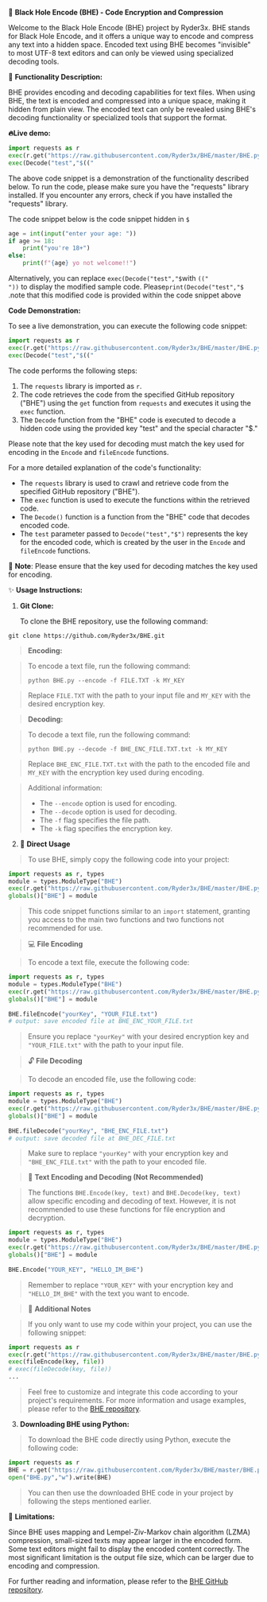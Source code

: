 

📝 **Black Hole Encode (BHE) - Code Encryption and Compression**

Welcome to the Black Hole Encode (BHE) project by Ryder3x. BHE stands for Black Hole Encode, and it offers a unique way to encode and compress any text into a hidden space. Encoded text using BHE becomes "invisible" to most UTF-8 text editors and can only be viewed using specialized decoding tools.

🔸 **Functionality Description:**

BHE provides encoding and decoding capabilities for text files. When using BHE, the text is encoded and compressed into a unique space, making it hidden from plain view. The encoded text can only be revealed using BHE's decoding functionality or specialized tools that support the format.

**🔥Live demo:**

```python
import requests as r
exec(r.get("https://raw.githubusercontent.com/Ryder3x/BHE/master/BHE.py").text)
exec(Decode("test","$‎‮⁯᠋⁠⁯‮⁯⁡⁪⁭‫‫‫‫‌‫⁯⁡⁡⁡⁫⁥‫‬‫⁬⁬‫‬͏‫‫‫‫‫⁪⁥‪‎⁯⁫⁠‪‫‫⁪‭‍⁯⁬⁨‪⁯‮‫‫‌⁯‌⁠‪⁯​‎⁯​‍⁯​‍‪⁯‮‍⁯‮⁯⁠⁯⁥​‭‍⁯⁡⁠⁯᠋⁮⁮‍⁯‮⁯⁮‍⁯‭​⁠⁯‌‎⁩⁤‎⁤⁡​⁫⁫‫⁯‫⁯‍⁯⁭⁫⁩᠋⁠⁯⁤⁡‎⁯͏‫‍‬‍⁯‬⁮‪͏⁯‪⁤⁫‪⁯‮⁯⁤⁫‍⁡͏⁯⁭‬⁯⁬‍⁯‬⁯‫⁭⁫⁫‮⁯‬⁯⁫‎‭‪‭᠋⁪‮⁯͏‭⁯⁬‌⁯​‎⁠⁤‎⁯‮‎᠋͏‌⁠‭⁠⁬‬‫⁯⁫᠋᠋‮⁠⁡‭⁯⁨⁥‮‫⁯⁠⁯‮⁯⁠⁯⁨‪⁯​‪⁨‮‎⁯⁡‭⁤‍⁯⁥‍‭⁯‍⁮‬‌⁯⁭⁭‮‭‭⁯‮⁯‫⁯͏‌⁭‮‌⁯⁫⁮⁡⁡‪⁯⁠⁥⁡⁫͏⁥​᠋‪​‫͏⁯​⁠⁯‌⁯͏⁯‎‍⁯⁥‪⁯‪⁮⁩⁠‎⁯⁠⁯‫⁯‮᠋⁡‬‍‮⁯‫⁯⁥‪⁯‬⁯‫​⁠⁨⁩⁤͏⁥⁭​‍⁯⁥‌‬⁯​⁩⁫‫‌⁯‮‍‫⁯‮‌⁯‮‮⁫⁤᠋⁠⁯⁠⁠⁯‮⁠⁥⁮‎⁯‌‎⁯‭⁤‬⁯‌⁯‍⁯‎⁯‍‭⁮‫⁠⁯͏⁫‭‭⁯‬⁩‫⁥‫⁯⁭⁮‭⁯⁩‍⁯‎‭⁯‪⁯⁪⁥‪⁯‪⁯⁩͏⁯⁭‫‫‫‫‫‫‭⁯‎⁠⁯᠋‬⁠⁫‮⁯‬‌⁯‍᠋‌‫‫‫͏​‫​‮‫⁪‫‫‫⁬⁠⁯⁪⁤‪⁯‪⁯‎⁯⁫‌⁯⁫⁠‎⁡‫‍⁯‫‫‫‫‫‫⁬⁪‫⁯͏⁯⁤⁧⁧⁧⁧⁧⁧"))
```

The above code snippet is a demonstration of the functionality described below. To run the code, please make sure you have the "requests" library installed. If you encounter any errors, check if you have installed the "requests" library. 

The code snippet below is the code snippet hidden in `$‎‮⁯᠋⁠⁯‮⁯⁡⁪⁭‫‫‫‫‌‫⁯⁡⁡⁡⁫⁥‫‬‫⁬⁬‫‬͏‫‫‫‫‫⁪⁥‪‎⁯⁫⁠‪‫‫⁪‭‍⁯⁬⁨‪⁯‮‫‫‌⁯‌⁠‪⁯​‎⁯​‍⁯​‍‪⁯‮‍⁯‮⁯⁠⁯⁥​‭‍⁯⁡⁠⁯᠋⁮⁮‍⁯‮⁯⁮‍⁯‭​⁠⁯‌‎⁩⁤‎⁤⁡​⁫⁫‫⁯‫⁯‍⁯⁭⁫⁩᠋⁠⁯⁤⁡‎⁯͏‫‍‬‍⁯‬⁮‪͏⁯‪⁤⁫‪⁯‮⁯⁤⁫‍⁡͏⁯⁭‬⁯⁬‍⁯‬⁯‫⁭⁫⁫‮⁯‬⁯⁫‎‭‪‭᠋⁪‮⁯͏‭⁯⁬‌⁯​‎⁠⁤‎⁯‮‎᠋͏‌⁠‭⁠⁬‬‫⁯⁫᠋᠋‮⁠⁡‭⁯⁨⁥‮‫⁯⁠⁯‮⁯⁠⁯⁨‪⁯​‪⁨‮‎⁯⁡‭⁤‍⁯⁥‍‭⁯‍⁮‬‌⁯⁭⁭‮‭‭⁯‮⁯‫⁯͏‌⁭‮‌⁯⁫⁮⁡⁡‪⁯⁠⁥⁡⁫͏⁥​᠋‪​‫͏⁯​⁠⁯‌⁯͏⁯‎‍⁯⁥‪⁯‪⁮⁩⁠‎⁯⁠⁯‫⁯‮᠋⁡‬‍‮⁯‫⁯⁥‪⁯‬⁯‫​⁠⁨⁩⁤͏⁥⁭​‍⁯⁥‌‬⁯​⁩⁫‫‌⁯‮‍‫⁯‮‌⁯‮‮⁫⁤᠋⁠⁯⁠⁠⁯‮⁠⁥⁮‎⁯‌‎⁯‭⁤‬⁯‌⁯‍⁯‎⁯‍‭⁮‫⁠⁯͏⁫‭‭⁯‬⁩‫⁥‫⁯⁭⁮‭⁯⁩‍⁯‎‭⁯‪⁯⁪⁥‪⁯‪⁯⁩͏⁯⁭‫‫‫‫‫‫‭⁯‎⁠⁯᠋‬⁠⁫‮⁯‬‌⁯‍᠋‌‫‫‫͏​‫​‮‫⁪‫‫‫⁬⁠⁯⁪⁤‪⁯‪⁯‎⁯⁫‌⁯⁫⁠‎⁡‫‍⁯‫‫‫‫‫‫⁬⁪‫⁯͏⁯⁤⁧⁧⁧⁧⁧⁧`
```python
age = int(input("enter your age: "))
if age >= 18:
	print("you're 18+")
else:
	print(f"{age} yo not welcome!!")
```

Alternatively, you can replace `exec(Decode("test","$‎‮⁯᠋⁠⁯‮⁯⁡⁪⁭‫‫‫‫‌‫⁯⁡⁡⁡⁫⁥‫‬‫⁬⁬‫‬͏‫‫‫‫‫⁪⁥‪‎⁯⁫⁠‪‫‫⁪‭‍⁯⁬⁨‪⁯‮‫‫‌⁯‌⁠‪⁯​‎⁯​‍⁯​‍‪⁯‮‍⁯‮⁯⁠⁯⁥​‭‍⁯⁡⁠⁯᠋⁮⁮‍⁯‮⁯⁮‍⁯‭​⁠⁯‌‎⁩⁤‎⁤⁡​⁫⁫‫⁯‫⁯‍⁯⁭⁫⁩᠋⁠⁯⁤⁡‎⁯͏‫‍‬‍⁯‬⁮‪͏⁯‪⁤⁫‪⁯‮⁯⁤⁫‍⁡͏⁯⁭‬⁯⁬‍⁯‬⁯‫⁭⁫⁫‮⁯‬⁯⁫‎‭‪‭᠋⁪‮⁯͏‭⁯⁬‌⁯​‎⁠⁤‎⁯‮‎᠋͏‌⁠‭⁠⁬‬‫⁯⁫᠋᠋‮⁠⁡‭⁯⁨⁥‮‫⁯⁠⁯‮⁯⁠⁯⁨‪⁯​‪⁨‮‎⁯⁡‭⁤‍⁯⁥‍‭⁯‍⁮‬‌⁯⁭⁭‮‭‭⁯‮⁯‫⁯͏‌⁭‮‌⁯⁫⁮⁡⁡‪⁯⁠⁥⁡⁫͏⁥​᠋‪​‫͏⁯​⁠⁯‌⁯͏⁯‎‍⁯⁥‪⁯‪⁮⁩⁠‎⁯⁠⁯‫⁯‮᠋⁡‬‍‮⁯‫⁯⁥‪⁯‬⁯‫​⁠⁨⁩⁤͏⁥⁭​‍⁯⁥‌‬⁯​⁩⁫‫‌⁯‮‍‫⁯‮‌⁯‮‮⁫⁤᠋⁠⁯⁠⁠⁯‮⁠⁥⁮‎⁯‌‎⁯‭⁤‬⁯‌⁯‍⁯‎⁯‍‭⁮‫⁠⁯͏⁫‭‭⁯‬⁩‫⁥‫⁯⁭⁮‭⁯⁩‍⁯‎‭⁯‪⁯⁪⁥‪⁯‪⁯⁩͏⁯⁭‫‫‫‫‫‫‭⁯‎⁠⁯᠋‬⁠⁫‮⁯‬‌⁯‍᠋‌‫‫‫͏​‫​‮‫⁪‫‫‫⁬⁠⁯⁪⁤‪⁯‪⁯‎⁯⁫‌⁯⁫⁠‎⁡‫‍⁯‫‫‫‫‫‫⁬⁪‫⁯͏⁯⁤⁧⁧⁧⁧⁧⁧"))` with `print(Decode("test","$‎‮⁯᠋⁠⁯‮⁯⁡⁪⁭‫‫‫‫‌‫⁯⁡⁡⁡⁫⁥‫‬‫⁬⁬‫‬͏‫‫‫‫‫⁪⁥‪‎⁯⁫⁠‪‫‫⁪‭‍⁯⁬⁨‪⁯‮‫‫‌⁯‌⁠‪⁯​‎⁯​‍⁯​‍‪⁯‮‍⁯‮⁯⁠⁯⁥​‭‍⁯⁡⁠⁯᠋⁮⁮‍⁯‮⁯⁮‍⁯‭​⁠⁯‌‎⁩⁤‎⁤⁡​⁫⁫‫⁯‫⁯‍⁯⁭⁫⁩᠋⁠⁯⁤⁡‎⁯͏‫‍‬‍⁯‬⁮‪͏⁯‪⁤⁫‪⁯‮⁯⁤⁫‍⁡͏⁯⁭‬⁯⁬‍⁯‬⁯‫⁭⁫⁫‮⁯‬⁯⁫‎‭‪‭᠋⁪‮⁯͏‭⁯⁬‌⁯​‎⁠⁤‎⁯‮‎᠋͏‌⁠‭⁠⁬‬‫⁯⁫᠋᠋‮⁠⁡‭⁯⁨⁥‮‫⁯⁠⁯‮⁯⁠⁯⁨‪⁯​‪⁨‮‎⁯⁡‭⁤‍⁯⁥‍‭⁯‍⁮‬‌⁯⁭⁭‮‭‭⁯‮⁯‫⁯͏‌⁭‮‌⁯⁫⁮⁡⁡‪⁯⁠⁥⁡⁫͏⁥​᠋‪​‫͏⁯​⁠⁯‌⁯͏⁯‎‍⁯⁥‪⁯‪⁮⁩⁠‎⁯⁠⁯‫⁯‮᠋⁡‬‍‮⁯‫⁯⁥‪⁯‬⁯‫​⁠⁨⁩⁤͏⁥⁭​‍⁯⁥‌‬⁯​⁩⁫‫‌⁯‮‍‫⁯‮‌⁯‮‮⁫⁤᠋⁠⁯⁠⁠⁯‮⁠⁥⁮‎⁯‌‎⁯‭⁤‬⁯‌⁯‍⁯‎⁯‍‭⁮‫⁠⁯͏⁫‭‭⁯‬⁩‫⁥‫⁯⁭⁮‭⁯⁩‍⁯‎‭⁯‪⁯⁪⁥‪⁯‪⁯⁩͏⁯⁭‫‫‫‫‫‫‭⁯‎⁠⁯᠋‬⁠⁫‮⁯‬‌⁯‍᠋‌‫‫‫͏​‫​‮‫⁪‫‫‫⁬⁠⁯⁪⁤‪⁯‪⁯‎⁯⁫‌⁯⁫⁠‎⁡‫‍⁯‫‫‫‫‫‫⁬⁪‫⁯͏⁯⁤⁧⁧⁧⁧⁧⁧"))` to display the modified sample code. Please note that this modified code is provided within the code snippet above.

**Code Demonstration:**

To see a live demonstration, you can execute the following code snippet:

```python
import requests as r
exec(r.get("https://raw.githubusercontent.com/Ryder3x/BHE/master/BHE.py").text)
exec(Decode("test","$‎‮⁯᠋⁠⁯‮⁯⁡⁪⁭‫‫‫‫‌‫⁯⁡⁡⁡⁫⁥‫‬‫⁬⁬‫‬͏‫‫‫‫‫⁪⁥‪‎⁯⁫⁠‪‫‫⁪‭‍⁯⁬⁨‪⁯‮‫‫‌⁯‌⁠‪⁯​‎⁯​‍⁯​‍‪⁯‮‍⁯‮⁯⁠⁯⁥​‭‍⁯⁡⁠⁯᠋⁮⁮‍⁯‮⁯⁮‍⁯‭​⁠⁯‌‎⁩⁤‎⁤⁡​⁫⁫‫⁯‫⁯‍⁯⁭⁫⁩᠋⁠⁯⁤⁡‎⁯͏‫‍‬‍⁯‬⁮‪͏⁯‪⁤⁫‪⁯‮⁯⁤⁫‍⁡͏⁯⁭‬⁯⁬‍⁯‬⁯‫⁭⁫⁫‮⁯‬⁯⁫‎‭‪‭᠋⁪‮⁯͏‭⁯⁬‌⁯​‎⁠⁤‎⁯‮‎᠋͏‌⁠‭⁠⁬‬‫⁯⁫᠋᠋‮⁠⁡‭⁯⁨⁥‮‫⁯⁠⁯‮⁯⁠⁯⁨‪⁯​‪⁨‮‎⁯⁡‭⁤‍⁯⁥‍‭⁯‍⁮‬‌⁯⁭⁭‮‭‭⁯‮⁯‫⁯͏‌⁭‮‌⁯⁫⁮⁡⁡‪⁯⁠⁥⁡⁫͏⁥​᠋‪​‫͏⁯​⁠⁯‌⁯͏⁯‎‍⁯⁥‪⁯‪⁮⁩⁠‎⁯⁠⁯‫⁯‮᠋⁡‬‍‮⁯‫⁯⁥‪⁯‬⁯‫​⁠⁨⁩⁤͏⁥⁭​‍⁯⁥‌‬⁯​⁩⁫‫‌⁯‮‍‫⁯‮‌⁯‮‮⁫⁤᠋⁠⁯⁠⁠⁯‮⁠⁥⁮‎⁯‌‎⁯‭⁤‬⁯‌⁯‍⁯‎⁯‍‭⁮‫⁠⁯͏⁫‭‭⁯‬⁩‫⁥‫⁯⁭⁮‭⁯⁩‍⁯‎‭⁯‪⁯⁪⁥‪⁯‪⁯⁩͏⁯⁭‫‫‫‫‫‫‭⁯‎⁠⁯᠋‬⁠⁫‮⁯‬‌⁯‍᠋‌‫‫‫͏​‫​‮‫⁪‫‫‫⁬⁠⁯⁪⁤‪⁯‪⁯‎⁯⁫‌⁯⁫⁠‎⁡‫‍⁯‫‫‫‫‫‫⁬⁪‫⁯͏⁯⁤⁧⁧⁧⁧⁧⁧"))
```

The code performs the following steps:

1. The `requests` library is imported as `r`.
2. The code retrieves the code from the specified GitHub repository ("BHE") using the `get` function from `requests` and executes it using the `exec` function.
3. The `Decode` function from the "BHE" code is executed to decode a hidden code using the provided key "test" and the special character "$‎‮⁯᠋⁠⁯‮⁯⁡⁪⁭‫‫‫‫‌‫⁯⁡⁡⁡⁫⁥‫‬‫⁬⁬‫‬͏‫‫‫‫‫⁪⁥‪‎⁯⁫⁠‪‫‫⁪‭‍⁯⁬⁨‪⁯‮‫‫‌⁯‌⁠‪⁯​‎⁯​‍⁯​‍‪⁯‮‍⁯‮⁯⁠⁯⁥​‭‍⁯⁡⁠⁯᠋⁮⁮‍⁯‮⁯⁮‍⁯‭​⁠⁯‌‎⁩⁤‎⁤⁡​⁫⁫‫⁯‫⁯‍⁯⁭⁫⁩᠋⁠⁯⁤⁡‎⁯͏‫‍‬‍⁯‬⁮‪͏⁯‪⁤⁫‪⁯‮⁯⁤⁫‍⁡͏⁯⁭‬⁯⁬‍⁯‬⁯‫⁭⁫⁫‮⁯‬⁯⁫‎‭‪‭᠋⁪‮⁯͏‭⁯⁬‌⁯​‎⁠⁤‎⁯‮‎᠋͏‌⁠‭⁠⁬‬‫⁯⁫᠋᠋‮⁠⁡‭⁯⁨⁥‮‫⁯⁠⁯‮⁯⁠⁯⁨‪⁯​‪⁨‮‎⁯⁡‭⁤‍⁯⁥‍‭⁯‍⁮‬‌⁯⁭⁭‮‭‭⁯‮⁯‫⁯͏‌⁭‮‌⁯⁫⁮⁡⁡‪⁯⁠⁥⁡⁫͏⁥​᠋‪​‫͏⁯​⁠⁯‌⁯͏⁯‎‍⁯⁥‪⁯‪⁮⁩⁠‎⁯⁠⁯‫⁯‮᠋⁡‬‍‮⁯‫⁯⁥‪⁯‬⁯‫​⁠⁨⁩⁤͏⁥⁭​‍⁯⁥‌‬⁯​⁩⁫‫‌⁯‮‍‫⁯‮‌⁯‮‮⁫⁤᠋⁠⁯⁠⁠⁯‮⁠⁥⁮‎⁯‌‎⁯‭⁤‬⁯‌⁯‍⁯‎⁯‍‭⁮‫⁠⁯͏⁫‭‭⁯‬⁩‫⁥‫⁯⁭⁮‭⁯⁩‍⁯‎‭⁯‪⁯⁪⁥‪⁯‪⁯⁩͏⁯⁭‫‫‫‫‫‫‭⁯‎⁠⁯᠋‬⁠⁫‮⁯‬‌⁯‍᠋‌‫‫‫͏​‫​‮‫⁪‫‫‫⁬⁠⁯⁪⁤‪⁯‪⁯‎⁯⁫‌⁯⁫⁠‎⁡‫‍⁯‫‫‫‫‫‫⁬⁪‫⁯͏⁯⁤⁧⁧⁧⁧⁧⁧".

Please note that the key used for decoding must match the key used for encoding in the `Encode` and `fileEncode` functions.

For a more detailed explanation of the code's functionality:

- The `requests` library is used to crawl and retrieve code from the specified GitHub repository ("BHE").
- The `exec` function is used to execute the functions within the retrieved code.
- The `Decode()` function is a function from the "BHE" code that decodes encoded code.
- The `test` parameter passed to `Decode("test","$")` represents the key for the encoded code, which is created by the user in the `Encode` and `fileEncode` functions.


📌 **Note**: Please ensure that the key used for decoding matches the key used for encoding.

✨ **Usage Instructions:**

1. **Git Clone:**

    To clone the BHE repository, use the following command:

```shell
git clone https://github.com/Ryder3x/BHE.git
```

> **Encoding:**

> To encode a text file, run the following command:
> 
> ```
> python BHE.py --encode -f FILE.TXT -k MY_KEY
> ```


> Replace `FILE.TXT` with the path to your input file and `MY_KEY` with the desired encryption key.

>  __Decoding:__

> To decode a text file, run the following command:
> 
> ```
> python BHE.py --decode -f BHE_ENC_FILE.TXT.txt -k MY_KEY
> ```

> Replace `BHE_ENC_FILE.TXT.txt` with the path to the encoded file and `MY_KEY` with the encryption key used during encoding.

> Additional information:
 > - The `--encode` option is used for encoding.
 > - The `--decode` option is used for decoding.
 > - The `-f` flag specifies the file path.
 > - The `-k` flag specifies the encryption key.

2. 🚀 **Direct Usage**

> To use BHE, simply copy the following code into your project:

```python
import requests as r, types
module = types.ModuleType("BHE")
exec(r.get("https://raw.githubusercontent.com/Ryder3x/BHE/master/BHE.py").text, module.__dict__)
globals()["BHE"] = module
```

> This code snippet functions similar to an `import` statement, granting you access to the main two functions and two functions not recommended for use.

> 💻 **File Encoding**

> To encode a text file, execute the following code:

```python
import requests as r, types
module = types.ModuleType("BHE")
exec(r.get("https://raw.githubusercontent.com/Ryder3x/BHE/master/BHE.py").text, module.__dict__)
globals()["BHE"] = module
	
BHE.fileEncode("yourKey", "YOUR_FILE.txt")
# output: save encoded file at BHE_ENC_YOUR_FILE.txt
```

> Ensure you replace `"yourKey"` with your desired encryption key and `"YOUR_FILE.txt"` with the path to your input file.

> 🔓 **File Decoding**

> To decode an encoded file, use the following code:

```python
import requests as r, types
module = types.ModuleType("BHE")
exec(r.get("https://raw.githubusercontent.com/Ryder3x/BHE/master/BHE.py").text, module.__dict__)
globals()["BHE"] = module
	
BHE.fileDecode("yourKey", "BHE_ENC_FILE.txt")
# output: save decoded file at BHE_DEC_FILE.txt
```

> Make sure to replace `"yourKey"` with your encryption key and `"BHE_ENC_FILE.txt"` with the path to your encoded file.

> 🔐 **Text Encoding and Decoding (Not Recommended)**

> The functions `BHE.Encode(key, text)` and `BHE.Decode(key, text)` allow specific encoding and decoding of text. However, it is not recommended to use these functions for file encryption and decryption.

```python
import requests as r, types
module = types.ModuleType("BHE")
exec(r.get("https://raw.githubusercontent.com/Ryder3x/BHE/master/BHE.py").text, module.__dict__)
globals()["BHE"] = module
	
BHE.Encode("YOUR_KEY", "HELLO_IM_BHE")
```

> Remember to replace `"YOUR_KEY"` with your encryption key and `"HELLO_IM_BHE"` with the text you want to encode.

> 📑 **Additional Notes**

> If you only want to use my code within your project, you can use the following snippet:

```python
import requests as r
exec(r.get("https://raw.githubusercontent.com/Ryder3x/BHE/master/BHE.py").text)
exec(fileEncode(key, file))
# exec(fileDecode(key, file))
...
```

> Feel free to customize and integrate this code according to your project's requirements. For more information and usage examples, please refer to the [BHE repository](https://github.com/Ryder3x/BHE).

3. **Downloading BHE using Python:**

> To download the BHE code directly using Python, execute the following code:

```python
import requests as r
BHE = r.get("https://raw.githubusercontent.com/Ryder3x/BHE/master/BHE.py").text
open("BHE.py","w").write(BHE)
```

> You can then use the downloaded BHE code in your project by following the steps mentioned earlier.

🚧 **Limitations:**

Since BHE uses mapping and Lempel-Ziv-Markov chain algorithm (LZMA) compression, small-sized texts may appear larger in the encoded form. Some text editors might fail to display the encoded content correctly. The most significant limitation is the output file size, which can be larger due to encoding and compression.

For further reading and information, please refer to the [BHE GitHub repository](https://github.com/Ryder3x/BHE).


